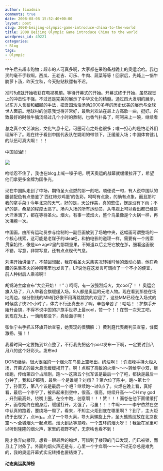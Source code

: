 ```yaml
---
author: liuadmin
comments: true
date: 2008-08-08 15:52:40+00:00
layout: post
slug: 2008-beijing-olympic-game-introduce-china-to-the-world
title: 2008 Beijing Olympic Game introduce China to the world
wordpress_id: 49221
categories:
- Blog
tags:
- Olympic
---
```


中午后去超市购物；超市的人可真多啊，大家都在采购备战晚上的奥运哈哈。我也买的毫不手软啊，西瓜、王老吉、可乐、牛肉、蔬菜等等！回家后，先炖上一锅牛腩萝卜汤，昨天立秋，今天贴贴秋膘有不迟。<br /><br />准时5点就开始收获在电视机前。等待开幕式的开始。开幕式终于开始，虽然视觉上的冲击性不强，不过还是完美的展示了中华文化的精髓。通过四大发明的展示，以东方人含蓄和细腻的手法，把吾国浩浩汤汤2000多年的历史优美的展示与全球世人面前。地球村的创意我觉得非常好，最后刘欢站在最上方高歌一曲，挺好。兴致最好的时候牛腩汤经过几个小时的熬制，也香气扑鼻了，呵呵来上一碗，继续看<br /><br />总之真个文艺演出，文化气息十足，可圈可点之处也很多；唯一担心的是怕老外们理解不了。现在终于看到中国代表队在姚明的带领下，正缓缓入场；中国体育健儿的队伍可真大啊！！！<br /><br />中国加油!!! <br /><br />![](http://www.jxcn.cn/mmsource/image/2008-2-28/U1565P1T1D14341297F21DT20071120190907.jpg)<br /><br />哈哈忍不住了，我也在blog上喊一嗓子吧，明天奥运的战幕就缓缓拉开了，希望他们拿更多金牌为国争光。<br /><br />现在中国队走到了中场，期待圣火点燃的那一刻吧。顺便说一句，有人说中国队的服装配色有点借鉴了‘西红柿炒鸡蛋’的色彩，呵呵有点象，的确有点象，而且那时我的拿手菜:) 今年北京的天气，好的是，天公作美，真的憋住，愣是没有下雨；不好的是，桑拿的程度太高了。场内入场的所有运动员，从电视上可以看出都已经是大汗淋漓了，都在等待圣火。烟火，有事一波烟火，整个鸟巢像是个火锅一样，再次沸腾一次。<br /><br />中国画，由所有运动员参与绘制的一副巨画放到了场地中央，这幅画可谓整场的一个核心线索，这可能是老谋子的idea吧，和拍电影的道理一样，需要有一个线索贯穿始终，像是ice age2里的那颗坚果。不知道以后会把它放在那，细看这画很不错，写意，非常写意，还有点点现代气息。<br /><br />刘淇开始讲话了。不禁回想起，我在看圣火采集实况转播时候的激动心情，他在希腊的采集圣火的神殿哪里也发言了。LP说他在这发言可谓捡了一个不小的便宜，前人种树后人乘凉啊!!<br /><br />胡锦涛主席宣布“大会开始！！” :) 呵呵，有一波强烈烟火，太cool了！！ 奥运会旗入场了，八人举着会旗缓缓入场，8人都是奥运的元老人物。现在看到那些在场地周边，做分割线的MM们好像不用再跳跳跳的欢迎了，这些MM已经在入场式的时候跳了快2个小时了，体力不行还真去不了啊，辛苦辛苦了！哈哈！！护旗手开始升会旗，不得不说中国的护旗手世界上最cool，赞一个！！在赞一次天工吧，到现在为止，一滴雨都没下，真给面子啊！<br /><br />张怡宁右手抓五环旗开始宣誓，她表现的很腼腆：）黄利庭代表裁判员宣誓，慷慨激扬，强！！<br /><br />我看时间一定要拖到12点整了，不行我先把这个post发布一下啊，一定要讨到八月八的这个好彩头。发布ed<br /><br />DONE继续，很大很强的一个烟火在鸟巢上空喷出，绚烂啊！！许海峰手持火炬入场，开幕式的最大悬念缓缓揭开了。啊！点燃了高敏的火炬～～～转给李小双，继续跑，传给第四个占旭刚，跑～～这第五个张军该是最后一个了吧，都快是最后一分钟了，我和LP都猜，最后一个是谁呢？刘翔？？第六位了陈中，跑～第七个了，孙晋芳，第八个该是最后一个吧？继续跑～过0点了。火炬在晚上看，真好看，最后一个李宁了，被吊起来到空中，很高，很高，继续升高～～OH my god ，升到最高处，绕嘴上圈，在空中跑，创意啊！！！赞！！！画卷在他下面缓缓打开，画卷始终在他身后，缓缓打开，太强了，弓虽！！！牛啊～～～李宁依然在空中认真的跑着，要绕场一周了，看来，不知主火炬到底在哪里啊？？到了，主火炬终于出现了，点ing。。点了一个导火索，导火索螺旋上升，圣火熊熊绽放在北京夜空～～全城烟火一起点燃，烟火到达等顶峰。一个五环的烟火呀！！我坐在家里可以听到隆隆的烟火声，家里的视野不好，无奈啥也看不到！<br /><br />刚才急奔向楼顶，想看一眼最后的绚烂，可惜到了楼顶的门口发现，门已被锁，而且上了封条了。外面的烟火声还是有，心里一个字痒啊～～～不过无奈总是难免的，我的奥运开幕式实况转播也要结束了。<br /><br />**动态奥运奖牌榜**<br />
